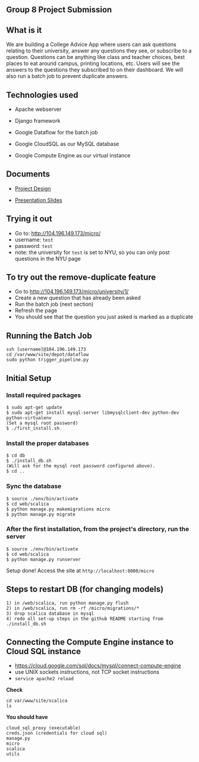 Group 8 Project Submission
---
What is it
---
We are building a College Advice App where users can ask questions relating to their university, answer any questions they see, or subscribe to a question. Questions can be anything like class and teacher choices, best places to eat around campus, printing locations, etc. Users will see the answers to the questions they subscribed to on their dashboard. We will also run a batch job to prevent duplicate answers.

Technologies used
---
* Apache webserver

* Django framework

* Google Dataflow for the batch job

* Google CloudSQL as our MySQL database

* Google Compute Engine as our virtual instance


Documents
---
* [Project Design](https://docs.google.com/document/d/1evK8H9v9Xi3oi-DZ_j8c4Kp1K-RW8u_dYOcAvAEJPTE/edit)

* [Presentation Slides](https://docs.google.com/presentation/d/1lY1ofil1c_jugo1Aim4T7U9Kru74sdGQZcD5H26XnZU/edit)


Trying it out
---
* Go to: http://104.196.149.173/micro/
* username: `test`
* password: `test`
* note: the university for `test` is set to NYU, so you can only post questions in the NYU page

To try out the remove-duplicate feature
---
* Go to http://104.196.149.173/micro/university/1/
* Create a new question that has already been asked
* Run the batch job (next section)
* Refresh the page
* You should see that the question you just asked is marked as a duplicate

## Running the Batch Job
```
ssh [username]@104.196.149.173
cd /var/www/site/depot/dataflow
sudo python trigger_pipeline.py
```

Initial Setup
---
### Install required packages
```
$ sudo apt-get update
$ sudo apt-get install mysql-server libmysqlclient-dev python-dev python-virtualenv
(Set a mysql root password)
$ ./first_install.sh
```

### Install the proper databases
```
$ cd db
$ ./install_db.sh
(Will ask for the mysql root password configured above).
$ cd ..
```

### Sync the database
```
$ source ./env/bin/activate
$ cd web/scalica
$ python manage.py makemigrations micro
$ python manage.py migrate
```

### After the first installation, from the project's directory, run the server
```
$ source ./env/bin/activate
$ cd web/scalica
$ python manage.py runserver
```
Setup done!
Access the site at `http://localhost:8000/micro`

## Steps to restart DB (for changing models)
```
1) in /web/scalica, run python manage.py flush
2) in /web/scalica, run rm -rf /micro/migrations/*
3) drop scalica database in mysql
4) redo all set-up steps in the github README starting from ./install_db.sh
```

## Connecting the Compute Engine instance to Cloud SQL instance
- https://cloud.google.com/sql/docs/mysql/connect-compute-engine
- use UNIX sockets instructions, not TCP socket instructions
- `service apache2 reload`

**Check**
```
cd var/www/site/scalica
ls
```
**You should have**
```
cloud_sql_proxy (executable)
creds.json (credentials for cloud sql)
manage.py
micro
scalica
utils
```
